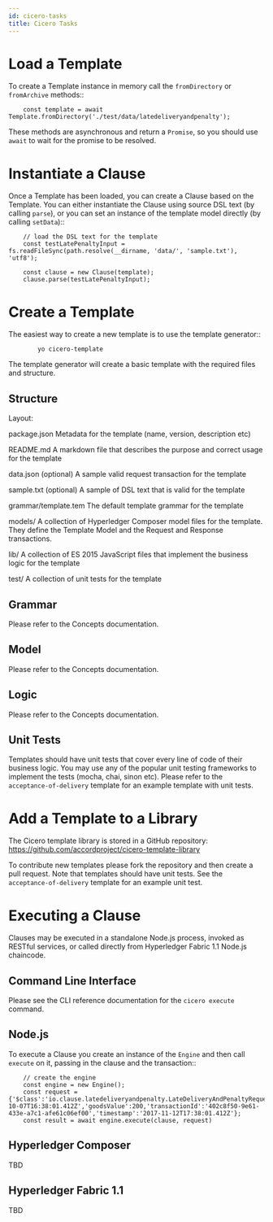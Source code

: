 ```yaml
---
id: cicero-tasks
title: Cicero Tasks
---
```


# Load a Template

To create a Template instance in memory call the `fromDirectory` or `fromArchive` methods::

```
    const template = await Template.fromDirectory('./test/data/latedeliveryandpenalty');
```

These methods are asynchronous and return a `Promise`, so you should use `await` to wait for 
the promise to be resolved.

# Instantiate a Clause

Once a Template has been loaded, you can create a Clause based on the Template. You can either instantiate
the Clause using source DSL text (by calling `parse`), or you can set an instance of the template model 
directly (by calling `setData`)::

```
    // load the DSL text for the template
    const testLatePenaltyInput = fs.readFileSync(path.resolve(__dirname, 'data/', 'sample.txt'), 'utf8');

    const clause = new Clause(template);
    clause.parse(testLatePenaltyInput);
```

# Create a Template

The easiest way to create a new template is to use the template generator::

```
        yo cicero-template
```

The template generator will create a basic template with the required files and structure.

## Structure

Layout:

package.json
    Metadata for the template (name, version, description etc)

README.md
    A markdown file that describes the purpose and correct usage for the template

data.json (optional)
    A sample valid request transaction for the template

sample.txt (optional)
    A sample of DSL text that is valid for the template

grammar/template.tem
    The default template grammar for the template

models/
    A collection of Hyperledger Composer model files for the template. They define the Template Model
    and the Request and Response transactions.

lib/
    A collection of ES 2015 JavaScript files that implement the business logic for the template

test/
    A collection of unit tests for the template

## Grammar

Please refer to the Concepts documentation.

## Model

Please refer to the Concepts documentation.

## Logic

Please refer to the Concepts documentation.

## Unit Tests

Templates should have unit tests that cover every line of code of their business logic. You may use any of the
popular unit testing frameworks to implement the tests (mocha, chai, sinon etc). Please refer to the
``acceptance-of-delivery`` template for an example template with unit tests.

# Add a Template to a Library

The Cicero template library is stored in a GitHub repository: https://github.com/accordproject/cicero-template-library

To contribute new templates please fork the repository and then create a pull request. Note that templates
should have unit tests. See the ``acceptance-of-delivery`` template for an example unit test.

# Executing a Clause

Clauses may be executed in a standalone Node.js process, invoked as RESTful services, or called 
directly from Hyperledger Fabric 1.1 Node.js chaincode.

## Command Line Interface

Please see the CLI reference documentation for the ``cicero execute`` command.

## Node.js

To execute a Clause you create an instance of the ``Engine`` and then call ``execute`` on it, passing in the
clause and the transaction::

```
    // create the engine
    const engine = new Engine();
    const request = {'$class':'io.clause.latedeliveryandpenalty.LateDeliveryAndPenaltyRequest','forceMajeure':false,'agreedDelivery':'2017-10-07T16:38:01.412Z','goodsValue':200,'transactionId':'402c8f50-9e61-433e-a7c1-afe61c06ef00','timestamp':'2017-11-12T17:38:01.412Z'};
    const result = await engine.execute(clause, request)
```

## Hyperledger Composer

TBD

## Hyperledger Fabric 1.1

TBD